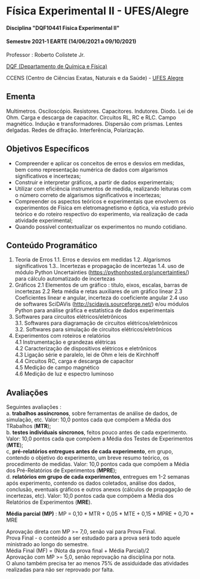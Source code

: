 # Física Experimental II - UFES/Alegre

#### Disciplina "DQF10441 Física Experimental II"

#### Semestre 2021-1 EARTE (14/06/2021 a 09/10/2021)

Professor : Roberto Colistete Jr.

[DQF (Departamento de Química e Física)](http://alegre.ufes.br/ccens/departamento-de-quimica-e-fisica)

CCENS (Centro de Ciências Exatas, Naturais e da Saúde) - [UFES Alegre](http://alegre.ufes.br/)

## Ementa

Multímetros. Osciloscópio. Resistores. Capacitores. Indutores. Diodo. Lei de Ohm. Carga e descarga de capacitor. Circuitos RL, RC e RLC. Campo magnético. Indução e transformadores. Dispersão com prismas. Lentes delgadas. Redes de difração. Interferência, Polarização.

## Objetivos Específicos

- Compreender e aplicar os conceitos de erros e desvios em medidas, bem como representação numérica de dados com algarismos significativos e incertezas;
- Construir e interpretar gráficos, a partir de dados experimentais;
- Utilizar com eficiência instrumentos de medida, realizando leituras com o número correto de algarismos significativos e incertezas;
- Compreender os aspectos teóricos e experimentais que envolvem os experimentos de Física em eletromagnetismo e óptica, via estudo prévio teórico e do roteiro respectivo do experimento, via realização de cada atividade experimental;
- Quando possível contextualizar os experimentos no mundo cotidiano.

## Conteúdo Programático

1. Teoria de Erros
  1.1. Erros e desvios em medidas
  1.2. Algarismos significativos
  1.3.. Incertezas e propagação de incertezas
  1.4. uso de módulo Python Uncertainties (https://pythonhosted.org/uncertainties/) para cálculo automatizado de incertezas
2. Gráficos
  2.1 Elementos de um gráfico : título, eixos, escalas, barras de incertezas
  2.2 Reta média e retas auxiliares de um gráfico linear
  2.3 Coeficientes linear e angular, incerteza do coeficiente angular
  2.4 uso de softwares SciDAVis (http://scidavis.sourceforge.net/) e/ou módulos Python para análise gráfica e estatística de dados experimentais
3. Softwares para circuitos elétricos/eletrônicos  
    3.1. Softwares para diagramação de circuitos elétricos/eletrônicos  
    3.2. Softwares para simulação de circuitos elétricos/eletrônicos  
4. Experimentos com roteiros e relatórios  
     4.1 Instrumentação e grandezas elétricas  
     4.2 Caracterização de dispositivos elétricos e eletrônicos  
     4.3 Ligação série e paralelo, lei de Ohm e leis de Kirchhoff  
     4.4 Circuitos RC, carga e descarga de capacitor  
     4.5 Medição de campo magnético  
     4.6 Medição de luz e espectro luminoso  

## Avaliações

Seguintes avaliações :  
a. **trabalhos assíncronos**, sobre ferramentas de análise de dados, de simulação, etc. Valor: 10,0 pontos cada que compõem a Média dos TRabalhos (**MTR**);  
b. **testes individuais síncronos**, feitos pouco antes de cada experimento. Valor: 10,0 pontos cada que compõem a Média dos Testes de Experimentos (**MTE**);  
c, **pré-relatórios entregues antes de cada experimento**, em grupo, contendo o objetivo do experimento, um breve resumo teórico, os procedimento de medidas. Valor: 10,0 pontos cada que compõem a Média dos Pré-Relatórios de Experimentos (**MPRE**);  
d. **relatórios em grupo de cada experimentos**, entregues em 1-2 semanas após experimento, contendo os dados coletados, análise dos dados, conclusão, eventuais gráficos e outros anexos (cálculos de propagação de incertezas, etc). Valor: 10,0 pontos cada que compõem a Média dos Relatórios de Experimentos (**MRE**).

**Média parcial (MP)** : MP = 0,10 * MTR + 0,05 * MTE + 0,15 * MPRE + 0,70 * MRE

Aprovação direta com MP >= 7,0, senão vai para Prova Final.  
Prova Final - o conteúdo a ser estudado para a prova será todo aquele ministrado ao longo do semestre.  
Média Final (MF) = (Nota da prova final + Média Parcial)/2  
Aprovação com MP >= 5,0, senão reprovação na disciplina por nota.  
O aluno também precisa ter ao menos 75% de assiduidade das atividades realizadas para não ser reprovado por falta.